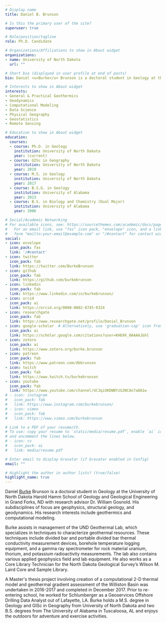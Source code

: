 ```yaml
---
# Display name
title: Daniel B. Brunson

# Is this the primary user of the site?
superuser: true

# Role/position/tagline
role: Ph.D. Candidate

# Organizations/Affiliations to show in About widget
organizations:
- name: University of North Dakota
  url: ""

# Short bio (displayed in user profile at end of posts)
bio: Daniel <u>Burke</u> Brunson is a doctoral student in Geology at the University of North Dakota Harold Hamm School of Geology and Geological Engineering in Grand Forks, ND.

# Interests to show in About widget
interests:
- General & Practical Geothermics
- Geodynamics
- Computational Modeling
- Data Science
- Physical Geography
- Geostatistics
- Remote Sensing

# Education to show in About widget
education:
  courses:
  - course: Ph.D. in Geology
    institution: University of North Dakota
    year: (current)
  - course: GISc in Geography
    institution: University of North Dakota
    year: 2019
  - course: M.S. in Geology
    institution: University of North Dakota
    year: 2017
  - course: B.S.G. in Geology
    institution: University of Alabama
    year: 2013
  - course: B.S. in Biology and Chemistry (Dual Major)
    institution: University of Alabama
    year: 2006

# Social/Academic Networking
# For available icons, see: https://sourcethemes.com/academic/docs/page-builder/#icons
#   For an email link, use "fas" icon pack, "envelope" icon, and a link in the
#   form "mailto:your-email@example.com" or "/#contact" for contact widget.
social:
- icon: envelope
  icon_pack: fas
  link: '/#contact'
- icon: twitter
  icon_pack: fab
  link: https://twitter.com/BurkeBrunson
- icon: github
  icon_pack: fab
  link: https://github.com/burkebrunson
- icon: linkedin
  icon_pack: fab
  link: https://www.linkedin.com/in/burkebrunson/
- icon: orcid
  icon_pack: ai
  link: https://orcid.org/0000-0002-8745-0324
- icon: researchgate
  icon_pack: fab
  link: https://www.researchgate.net/profile/Daniel_Brunson
- icon: google-scholar  # Alternatively, use 'graduation-cap' icon from 'fas' icon pack
  icon_pack: ai
  link: https://scholar.google.com/citations?user=KHb9X_0AAAAJ&hl
- icon: zotero
  icon_pack: ai
  link: https://www.zotero.org/burke.brunson
- icon: patreon
  icon_pack: fab
  link: https://www.patreon.com/dbbrunson
- icon: twitch
  icon_pack: fab
  link: https://www.twitch.tv/burkebrunson
- icon: youtube
  icon_pack: fab
  link: https://www.youtube.com/channel/UC3qiUKDWBYzG2NCAn7a8A1w
# - icon: instagram
#   icon_pack: fab
#   link: https://www.instagram.com/burkebrunson/
# - icon: vimeo
#   icon_pack: fab
#   link: https://www.vimeo.com/burkebrunson

# Link to a PDF of your resume/CV.
# To use: copy your resume to `static/media/resume.pdf`, enable `ai` icons in `params.toml`, 
# and uncomment the lines below.
# - icon: cv
#   icon_pack: ai
#   link: media/resume.pdf

# Enter email to display Gravatar (if Gravatar enabled in Config)
email: ""

# Highlight the author in author lists? (true/false)
highlight_name: true
---
```


Daniel <u>Burke</u> Brunson is a doctoral student in Geology at the University of North Dakota Harold Hamm School of Geology and Geological Engineering in Grand Forks, ND with research advisor Dr. William Gosnold. His subdisciplines of focus are geophysics, structural geology, and geodynamics. His research interests include geothermics and computational modeling.

Burke assists in management of the UND Geothermal Lab, which specializes in techniques to characterize geothermal resources. These techniques include divided bar and portable divided bar thermal conductivity measurement devices, borehole temperature logging equipment, and a gamma ray spectrometer for rock material uranium, thorium, and potassium radioactivity measurements. The lab also contains various applied geophysics field and lab equipment. He also works as a Core Library Technician for the North Dakota Geological Survey’s Wilson M. Laird Core and Sample Library.

A Master's thesis project involving creation of a computational 2-D thermal model and geothermal gradient assessment of the Williston Basin was undertaken in 2016-2017 and completed in December 2017. Prior to re-entering school, he worked for Schlumberger as a Geoservices Offshore Drilling Data Analyst out of Lafayette, LA. Burke holds a M.S. degree in Geology and GISc in Geography from University of North Dakota and two B.S. degrees from The University of Alabama in Tuscaloosa, AL and enjoys the outdoors for adventure and exercise activities.

